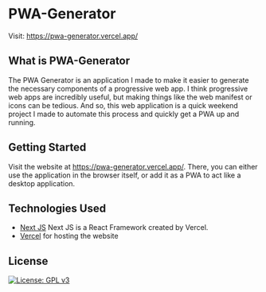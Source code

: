 # PWA-Generator

Visit: https://pwa-generator.vercel.app/

## What is PWA-Generator
The PWA Generator is an application I made to make it easier to generate the necessary components of a progressive web app. I think progressive web apps are incredibly useful, but making things like the web manifest or icons can be tedious. And so, this web application is a quick weekend project I made to automate this process and quickly get a PWA up and running.

## Getting Started
Visit the website at https://pwa-generator.vercel.app/. There, you can either use the application in the browser itself, or add it as a PWA to act like a desktop application. 

## Technologies Used
* [Next JS](https://nextjs.org) Next JS is a React Framework created by Vercel.
* [Vercel](https://vercel.com) for hosting the website

## License
[![License: GPL v3](https://img.shields.io/badge/License-GPLv3-blue.svg)](https://www.gnu.org/licenses/gpl-3.0)